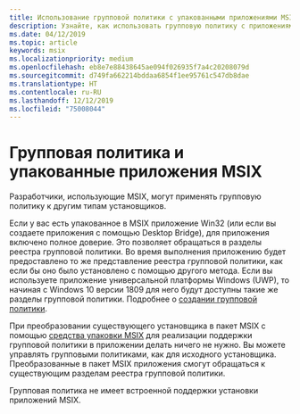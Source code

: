 ```yaml
---
title: Использование групповой политики с упакованными приложениями MSIX
description: Узнайте, как использовать групповую политику с приложениями, преобразованными в пакет MSIX.
ms.date: 04/12/2019
ms.topic: article
keywords: msix
ms.localizationpriority: medium
ms.openlocfilehash: eb8e7e88438645ae094f026935f7a4c20208079d
ms.sourcegitcommit: d749fa662214bddaa6854f1ee95761c547db8dae
ms.translationtype: HT
ms.contentlocale: ru-RU
ms.lasthandoff: 12/12/2019
ms.locfileid: "75008044"
---
```

# <a name="group-policy-and-msix-packaged-apps"></a>Групповая политика и упакованные приложения MSIX

Разработчики, использующие MSIX, могут применять групповую политику к другим типам установщиков.

Если у вас есть упакованное в MSIX приложение Win32 (или если вы создаете приложения с помощью Desktop Bridge), для приложения включено полное доверие. Это позволяет обращаться в разделы реестра групповой политики. Во время выполнения приложению будет предоставлено то же представление реестра групповой политики, как если бы оно было установлено с помощью другого метода. Если вы используете приложение универсальной платформы Windows (UWP), то начиная с Windows 10 версии 1809 для него будут доступны такие же разделы групповой политики. Подробнее о [создании групповой политики](https://docs.microsoft.com/openspecs/windows_protocols/ms-gpreg/834da877-264f-4589-9b80-b6b012c8edc3).

При преобразовании существующего установщика в пакет MSIX с помощью [средства упаковки MSIX](mpt-overview.md) для реализации поддержки групповой политики в приложении делать ничего не нужно. Вы можете управлять групповыми политиками, как для исходного установщика. Преобразованные в пакет MSIX приложения смогут обращаться к существующим разделам реестра групповой политики. 

Групповая политика не имеет встроенной поддержки установки приложений MSIX. 

